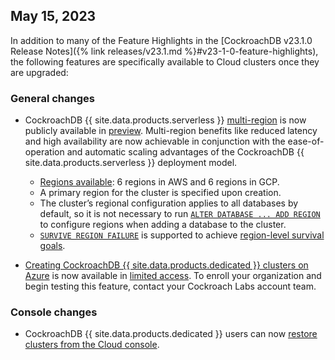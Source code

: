 ## May 15, 2023

In addition to many of the Feature Highlights in the [CockroachDB v23.1.0 Release Notes]({% link releases/v23.1.md %}#v23-1-0-feature-highlights), the following features are specifically available to Cloud clusters once they are upgraded:

<h3> General changes </h3>

- CockroachDB {{ site.data.products.serverless }} [multi-region](https://www.cockroachlabs.com/docs/v23.1/multiregion-overview) is now publicly available in [preview](https://www.cockroachlabs.com/docs/{{site.current_cloud_version}}/cockroachdb-feature-availability#feature-availability-phases). Multi-region benefits like reduced latency and high availability are now achievable in conjunction with the ease-of-operation and automatic scaling advantages of the CockroachDB {{ site.data.products.serverless }} deployment model.
    
    - [Regions available](https://www.cockroachlabs.com/docs/cockroachcloud/serverless-faqs#what-regions-are-available-for-cockroachdb-serverless-clusters): 6 regions in AWS and 6 regions in GCP.
    - A primary region for the cluster is specified upon creation.
    - The cluster’s regional configuration applies to all databases by default, so it is not necessary to run [`ALTER DATABASE ... ADD REGION`](https://www.cockroachlabs.com/docs/{{site.current_cloud_version}}/alter-database#add-region) to configure regions when adding a database to the cluster.
    - [`SURVIVE REGION FAILURE`](https://www.cockroachlabs.com/docs/{{site.current_cloud_version}}/alter-database#survive-zone-region-failure) is supported to achieve [region-level survival goals](https://www.cockroachlabs.com/docs/{{site.current_cloud_version}}/multiregion-overview#survival-goals).

- [Creating CockroachDB {{ site.data.products.dedicated }} clusters on Azure](https://www.cockroachlabs.com/docs/cockroachcloud/cockroachdb-advanced-on-azure) is now available in [limited access](https://www.cockroachlabs.com/docs/{{site.current_cloud_version}}/cockroachdb-feature-availability). To enroll your organization and begin testing this feature, contact your Cockroach Labs account team.

<h3> Console changes </h3>

- CockroachDB {{ site.data.products.dedicated }} users can now [restore clusters from the Cloud console](https://www.cockroachlabs.com/docs/cockroachcloud/take-and-restore-customer-owned-backups).
